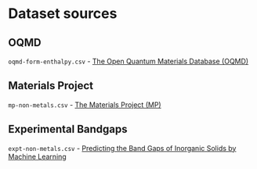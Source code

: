# Dataset sources

## OQMD
`oqmd-form-enthalpy.csv` - [The Open Quantum Materials Database (OQMD)](http://oqmd.org/)

## Materials Project
`mp-non-metals.csv` - [The Materials Project (MP)](https://materialsproject.org/)

## Experimental Bandgaps
`expt-non-metals.csv` - [Predicting the Band Gaps of Inorganic Solids by Machine Learning](https://doi.org/10.1021/acs.jpclett.8b00124)


